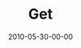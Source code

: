---
layout: message
category: message
series: "Lavish"
title: "Get"
date: 2010-05-30-00-00
message_id: 622
---